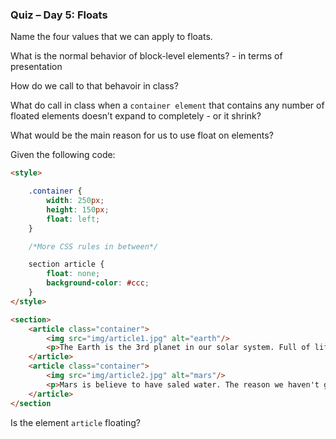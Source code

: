 ###  Quiz – Day 5: Floats

Name the four values that we can apply to floats.

What is the normal behavior of block-level elements? - in terms of presentation

How do we call to that behavoir in class?

What do call in class when a `container element` that contains any number of floated elements doesn’t expand to completely - or it shrink?

What would be the main reason for us to use float on elements?

Given the following code:

```html
<style>

	.container {
		width: 250px;
		height: 150px;
		float: left;
	}

	/*More CSS rules in between*/

	section article {
		float: none;
		background-color: #ccc;
	}
</style>

<section>
	<article class="container">
		<img src="img/article1.jpg" alt="earth"/>
		<p>The Earth is the 3rd planet in our solar system. Full of life and intelligent life capable of inventing the selfy stick</p>
	</article>
	<article class="container">
		<img src="img/article2.jpg" alt="mars"/>
		<p>Mars is believe to have saled water. The reason we haven't gone there yet its because we haven't found oil.</p>
	</article>
</section
```

Is the element `article` floating?